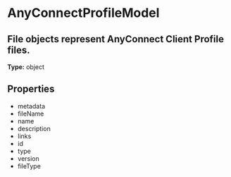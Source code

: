 # AnyConnectProfileModel

## File objects represent AnyConnect Client Profile files.

**Type:** object

## Properties
* metadata
* fileName
* name
* description
* links
* id
* type
* version
* fileType
